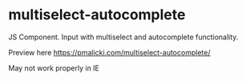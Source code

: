# multiselect-autocomplete
JS Component. Input with multiselect and autocomplete functionality.

Preview here
https://pmalicki.com/multiselect-autocomplete/

May not work properly in IE